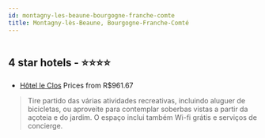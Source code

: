 ```yaml
---
id: montagny-les-beaune-bourgogne-franche-comte
title: Montagny-lès-Beaune, Bourgogne-Franche-Comté
---
```


<center><img src="https://i.travelapi.com/hotels/17000000/16450000/16446400/16446378/54f23fea_z.jpg" alt="" /></center>


##  4 star hotels - ⭐️⭐️⭐️⭐️

-    [Hôtel le Clos](https://www.hurb.com/br/aud/https://www.hurb.com/br/hotels/montagny-les-beaune/hotel-le-clos-HT-LK10?cmp=18055) Prices from R$961.67
   > Tire partido das várias atividades recreativas, incluindo aluguer de bicicletas, ou aproveite para contemplar soberbas vistas a partir da açoteia e do jardim. O espaço inclui também Wi-fi grátis e serviços de concierge.
